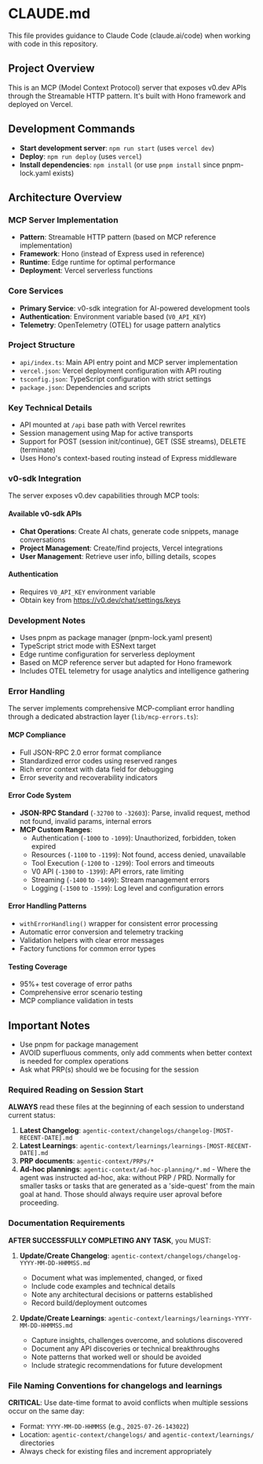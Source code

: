 # CLAUDE.md

This file provides guidance to Claude Code (claude.ai/code) when working with code in this repository.

## Project Overview

This is an MCP (Model Context Protocol) server that exposes v0.dev APIs through the Streamable HTTP pattern. It's built with Hono framework and deployed on Vercel.

## Development Commands

- **Start development server**: `npm run start` (uses `vercel dev`)
- **Deploy**: `npm run deploy` (uses `vercel`)
- **Install dependencies**: `npm install` (or use `pnpm install` since pnpm-lock.yaml exists)

## Architecture Overview

### MCP Server Implementation

- **Pattern**: Streamable HTTP pattern (based on MCP reference implementation)
- **Framework**: Hono (instead of Express used in reference)
- **Runtime**: Edge runtime for optimal performance
- **Deployment**: Vercel serverless functions

### Core Services

- **Primary Service**: v0-sdk integration for AI-powered development tools
- **Authentication**: Environment variable based (`V0_API_KEY`)
- **Telemetry**: OpenTelemetry (OTEL) for usage pattern analytics

### Project Structure

- `api/index.ts`: Main API entry point and MCP server implementation
- `vercel.json`: Vercel deployment configuration with API routing
- `tsconfig.json`: TypeScript configuration with strict settings
- `package.json`: Dependencies and scripts

### Key Technical Details

- API mounted at `/api` base path with Vercel rewrites
- Session management using Map for active transports
- Support for POST (session init/continue), GET (SSE streams), DELETE (terminate)
- Uses Hono's context-based routing instead of Express middleware

### v0-sdk Integration

The server exposes v0.dev capabilities through MCP tools:

#### Available v0-sdk APIs

- **Chat Operations**: Create AI chats, generate code snippets, manage conversations
- **Project Management**: Create/find projects, Vercel integrations
- **User Management**: Retrieve user info, billing details, scopes

#### Authentication

- Requires `V0_API_KEY` environment variable
- Obtain key from https://v0.dev/chat/settings/keys

### Development Notes

- Uses pnpm as package manager (pnpm-lock.yaml present)
- TypeScript strict mode with ESNext target
- Edge runtime configuration for serverless deployment
- Based on MCP reference server but adapted for Hono framework
- Includes OTEL telemetry for usage analytics and intelligence gathering

### Error Handling

The server implements comprehensive MCP-compliant error handling through a dedicated abstraction layer (`lib/mcp-errors.ts`):

#### **MCP Compliance**

- Full JSON-RPC 2.0 error format compliance
- Standardized error codes using reserved ranges
- Rich error context with data field for debugging
- Error severity and recoverability indicators

#### **Error Code System**

- **JSON-RPC Standard** (`-32700` to `-32603`): Parse, invalid request, method not found, invalid params, internal errors
- **MCP Custom Ranges**:
  - Authentication (`-1000` to `-1099`): Unauthorized, forbidden, token expired
  - Resources (`-1100` to `-1199`): Not found, access denied, unavailable
  - Tool Execution (`-1200` to `-1299`): Tool errors and timeouts
  - V0 API (`-1300` to `-1399`): API errors, rate limiting
  - Streaming (`-1400` to `-1499`): Stream management errors
  - Logging (`-1500` to `-1599`): Log level and configuration errors

#### **Error Handling Patterns**

- `withErrorHandling()` wrapper for consistent error processing
- Automatic error conversion and telemetry tracking
- Validation helpers with clear error messages
- Factory functions for common error types

#### **Testing Coverage**

- 95%+ test coverage of error paths
- Comprehensive error scenario testing
- MCP compliance validation in tests

## Important Notes

- Use pnpm for package management
- AVOID superfluous comments, only add comments when better context is needed for complex operations
- Ask what PRP(s) should we be focusing for the session

### **Required Reading on Session Start**

**ALWAYS** read these files at the beginning of each session to understand current status:

1. **Latest Changelog**: `agentic-context/changelogs/changelog-[MOST-RECENT-DATE].md`
2. **Latest Learnings**: `agentic-context/learnings/learnings-[MOST-RECENT-DATE].md`
3. **PRP documents**: `agentic-context/PRPs/*`
4. **Ad-hoc plannings**: `agentic-context/ad-hoc-planning/*.md` - Where the agent was instructed ad-hoc, aka: without PRP / PRD. Normally for smaller tasks or tasks that are generated as a 'side-quest' from the main goal at hand. Those should always require user aproval before proceeding.

### **Documentation Requirements**

**AFTER SUCCESSFULLY COMPLETING ANY TASK**, you MUST:

1. **Update/Create Changelog**: `agentic-context/changelogs/changelog-YYYY-MM-DD-HHMMSS.md`
   - Document what was implemented, changed, or fixed
   - Include code examples and technical details
   - Note any architectural decisions or patterns established
   - Record build/deployment outcomes

2. **Update/Create Learnings**: `agentic-context/learnings/learnings-YYYY-MM-DD-HHMMSS.md`
   - Capture insights, challenges overcome, and solutions discovered
   - Document any API discoveries or technical breakthroughs
   - Note patterns that worked well or should be avoided
   - Include strategic recommendations for future development

### **File Naming Conventions for changelogs and learnings**

**CRITICAL**: Use date-time format to avoid conflicts when multiple sessions occur on the same day:

- Format: `YYYY-MM-DD-HHMMSS` (e.g., `2025-07-26-143022`)
- Location: `agentic-context/changelogs/` and `agentic-context/learnings/` directories
- Always check for existing files and increment appropriately
